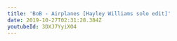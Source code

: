 ```yaml
---
title: 'BoB - Airplanes [Hayley Williams solo edit]'
date: 2019-10-27T02:31:28.384Z
youtubeId: 3DXJ7YyiXO4
---
```


